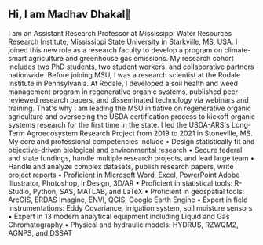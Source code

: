 ## Hi, I am Madhav Dhakal🌱
I am an Assistant Research Professor at Mississippi Water Resources Research Institute, Mississippi State University in Starkville, MS, USA. I joined this new role as a research faculty to develop a program on climate-smart agriculture and greenhouse gas emissions. My research cohort includes two PhD students, two student workers, and collaborative partners nationwide. Before joining MSU, I was a research scientist at the Rodale Institute in Pennsylvania. At Rodale, I developed a soil health and weed management program in regenerative organic systems, published peer-reviewed research papers, and disseminated technology via webinars and training. That's why I am leading the MSU initiative on regenerative organic agriculture and overseeing the USDA certification process to kickoff organic systems research for the first time in the state. I led the USDA-ARS's Long-Term Agroecosystem Research Project from 2019 to 2021 in Stoneville, MS. My core and professional competencies include 
•	Design statistically fit and objective-driven biological and environmental research
•	Secure federal and state fundings, handle multiple research projects, and lead large team
•	Handle and analyze complex datasets, publish research papers, write project reports
•	Proficient in Microsoft Word, Excel, PowerPoint Adobe Illustrator, Photoshop, InDesign, 3D/AR
•	Proficient in statistical tools: R-Studio, Python, SAS, MATLAB, and LaTeX
•	Proficient in geospatial tools: ArcGIS, ERDAS Imagine, ENVI, QGIS, Google Earth Engine
•	Expert in field instrumentations: Eddy Covariance, irrigation system, soil moisture sensors
•	Expert in 13 modern analytical equipment including Liquid and Gas Chromatography
•	Physical and hydraulic models: HYDRUS, RZWQM2, AGNPS, and DSSAT


<!--
**madhavdhakal23/madhavdhakal23** is a ✨ _special_ ✨ repository because its `README.md` (this file) appears on your GitHub profile.

Here are some ideas to get you started:

- 🔭 I’m currently working on ...
- 🌱 I’m currently learning ...
- 👯 I’m looking to collaborate on ...
- 🤔 I’m looking for help with ...
- 💬 Ask me about ...
- 📫 How to reach me: ...
- 😄 Pronouns: ...
- ⚡ Fun fact: ...
-->
